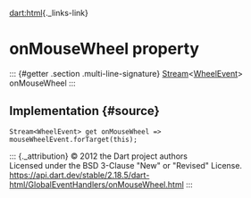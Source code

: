 [dart:html](../../dart-html/dart-html-library){._links-link}

onMouseWheel property
=====================

::: {#getter .section .multi-line-signature}
[Stream](../../dart-async/stream-class)\<[WheelEvent](../wheelevent-class)\>
onMouseWheel
:::

Implementation {#source}
--------------

``` {.language-dart data-language="dart"}
Stream<WheelEvent> get onMouseWheel => mouseWheelEvent.forTarget(this);
```

::: {._attribution}
© 2012 the Dart project authors\
Licensed under the BSD 3-Clause \"New\" or \"Revised\" License.\
<https://api.dart.dev/stable/2.18.5/dart-html/GlobalEventHandlers/onMouseWheel.html>
:::

